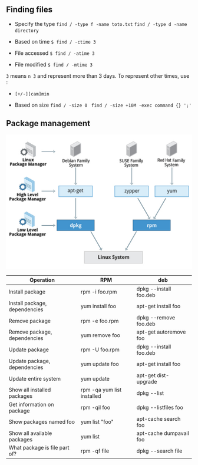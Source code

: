 ## Finding files 

* Specify the type 
`find / -type f -name toto.txt`
`find / -type d -name directory`

 * Based on time 
`$ find / -ctime 3`
* File accessed
`$ find / -atime 3`
* File modified
`$ find / -mtime 3`

`3` means `n 3` and represent more than 3 days. To represent other times, use :
 * `[+/-][cam]min` 

* Based on size 
`find / -size 0`
` find / -size +10M -exec command {} ';'` 

## Package management 
![Package manager](img/Package_Managers.png)


| Operation | RPM | deb | 
| --- | --- | --- |
| Install package | rpm -i foo.rpm | dpkg --install foo.deb |
| Install package, dependencies | yum install foo | apt-get install foo |
| Remove package | rpm -e foo.rpm | dpkg --remove foo.deb |
| Remove package, dependencies | yum remove foo | apt-get autoremove foo |
| Update package | rpm -U foo.rpm | dpkg --install foo.deb |
| Update package, dependencies | yum update foo | apt-get install foo |
| Update entire system | yum update | apt-get dist-upgrade  |
| Show all installed packages | rpm -qa yum list installed | dpkg --list |
| Get information on package | rpm -qil foo | dpkg --listfiles foo |
| Show packages named foo | yum list "foo" | apt-cache search foo |
| Show all available packages | yum list | apt-cache dumpavail foo |
| What package is file part of? | rpm -qf file | dpkg --search file |
